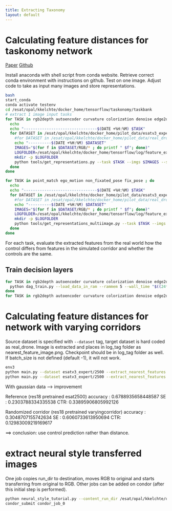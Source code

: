 ```yaml
---
title: Extracting Taxonomy
layout: default
---
```


# Calculating feature distances for taskonomy network

 <a href="http://taskonomy.stanford.edu/taskonomy_CVPR2018.pdf">Paper</a>
 <a href="https://github.com/StanfordVL/taskonomy/tree/master/taskbank">Github</a>

Install anaconda with shell script from conda website.
Retrieve correct conda environment with instructions on github.
Test on one image.
Adjust code to take as input many images and store representations.



 
```bash
bash
start_conda
conda activate testenv
cd /esat/opal/kkelchte/docker_home/tensorflow/taskonomy/taskbank
# extract 1 image input tasks
for TASK in rgb2depth autoencoder curvature colorization denoise edge2d edge3d rgb2mist inpainting_whole jigsaw keypoint2d keypoint3d class_1000 reshade room_layout class_places segment2d segment25d segmentsemantic rgb2sfnorm vanishing_point ; do
  echo
  echo "--------------------------------$(DATE +%H:%M) $TASK"
  for DATASET in /esat/opal/kkelchte/docker_home/pilot_data/esatv3_expert/2500/00000_esatv3 /esat/opal/kkelchte/docker_home/pilot_data/real_drone/flying_1_subsampled /esat/opal/kkelchte/docker_home/pilot_data/real_drone/flying_2_subsampled; do
    #for DATASET in /esat/opal/kkelchte/docker_home/pilot_data/real_drone/flying_1_subsampled ; do
    echo "----------$(DATE +%H:%M) $DATASET"
    IMAGES="$(for f in $DATASET/RGB/* ; do printf " $f"; done)"
    LOGFOLDER=/esat/opal/kkelchte/docker_home/tensorflow/log/feature_extraction/$TASK/$(basename $DATASET)/
    mkdir -p $LOGFOLDER
    python tools/get_representations.py --task $TASK --imgs $IMAGES --store-rep --store $LOGFOLDER
  done
done

for TASK in point_match ego_motion non_fixated_pose fix_pose ; do
  echo
  echo "--------------------------------$(DATE +%H:%M) $TASK"
  for DATASET in /esat/opal/kkelchte/docker_home/pilot_data/esatv3_expert/2500/00000_esatv3 /esat/opal/kkelchte/docker_home/pilot_data/real_drone/flying_1_subsampled /esat/opal/kkelchte/docker_home/pilot_data/real_drone/flying_2_subsampled; do
    #for DATASET in /esat/opal/kkelchte/docker_home/pilot_data/real_drone/flying_1_subsampled ; do
    echo "----------$(DATE +%H:%M) $DATASET"
    IMAGES="$(for f in $DATASET/RGB/* ; do printf " $f"; done)"
    LOGFOLDER=/esat/opal/kkelchte/docker_home/tensorflow/log/feature_extraction/$TASK/$(basename $DATASET)/
    mkdir -p $LOGFOLDER
    python tools/get_representations_multiimage.py --task $TASK --imgs $IMAGES --store-rep --store $LOGFOLDER
  done
done

```

For each task, evaluate the extracted features from the real world how the control differs from features in the simulated corridor and whether the controls are the same.


## Train decision layers

```bash
for TASK in rgb2depth autoencoder curvature colorization denoise edge2d edge3d rgb2mist inpainting_whole jigsaw keypoint2d keypoint3d class_1000 reshade room_layout class_places segment2d segment25d segmentsemantic rgb2sfnorm vanishing_point point_match ego_motion non_fixated_pose fix_pose ; do
  python dag_train.py --load_data_in_ram --rammem 5 --wall_time "$((24*3600))" -pp taskonomy/taskbank/tools -ps train_decision_layers.py --max_episodes 100000 --task $TASK --log_tag chapter_domain_shift/feature_extraction/$TASK/decision_net
done
for TASK in rgb2depth autoencoder curvature colorization denoise edge2d edge3d rgb2mist inpainting_whole jigsaw keypoint2d keypoint3d class_1000 reshade room_layout class_places segment2d segment25d segmentsemantic rgb2sfnorm vanishing_point point_match ego_motion non_fixated_pose fix_pose ; do python dag_train.py --load_data_in_ram --rammem 5 --wall_time "$((24*3600))" -pp taskonomy/taskbank/tools -ps train_decision_layers.py --max_episodes 100000 --task $TASK --log_tag chapter_domain_shift/feature_extraction/$TASK/decision_net; done
```


# Calculating feature distances for network with varying corridors

Source dataset is specified with `--dataset` tag, target dataset is hard coded as real_drone.
Image is extracted and places in log_tag folder as nearest_feature_image.png.
Checkpoint should be in log_tag folder as well.
If batch_size is not defined (default -1), it will not work.

```bash
env3
python main.py --dataset esatv3_expert/2500 --extract_nearest_features --log_tag chapter_domain_shift/variation/res18_reference/final/1 --batch_size 100
python main.py --dataset esatv3_expert/2500 --extract_nearest_features --log_tag chapter_domain_shift/variation/res18_augmented/final/1 --batch_size 100

```


With gaussian data --> improvement

Reference (res18 pretrained esat2500)
accuracy : 0.6788935658448587
SE : 0.2303788334335538
CTR: 0.33895906805992126

Randomized corridor (res18 pretrained varyingcorridor)
accuracy : 0.3048707155742634
SE : 0.6060733613950694
CTR: 0.12983009219169617

==> conclusion: use control prediction rather than distance.


# extract neural style transferred images

One job copies run_dir to destination, moves RGB to original and starts transferring from original to RGB.
Other jobs can be added on condor (after this initial step is performed).

```bash
python neural_style_tutorial.py --content_run_dir /esat/opal/kkelchte/docker_home/pilot_data/esatv3_expert/original/00003_esatv3 --style_run_dir /esat/opal/kkelchte/docker_home/pilot_data/real_drone/flying_2_subsampled --destination_dir /esat/opal/kkelchte/docker_home/pilot_data/esat_transferred
condor_submit condor_job_0
```


